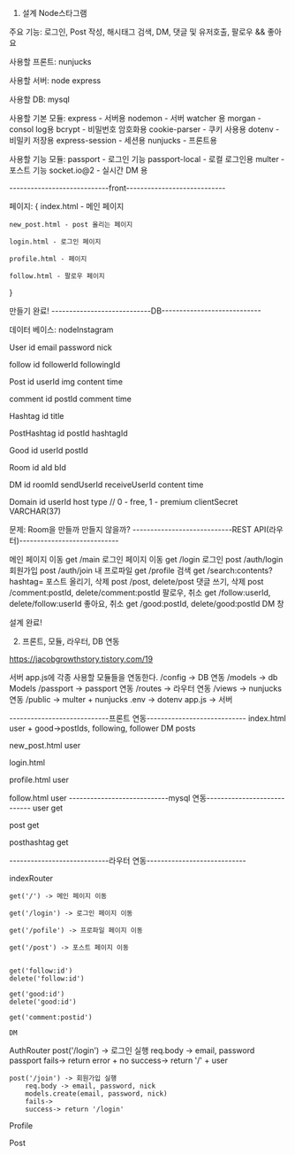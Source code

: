 1. 설계
Node스타그램

주요 기능: 로그인, Post 작성, 해시태그 검색, DM, 댓글 및 유저호출, 팔로우 && 좋아요

사용할 프론트: nunjucks

사용할 서버: node express

사용할 DB: mysql

사용할 기본 모듈:
express - 서버용
nodemon - 서버 watcher 용
morgan - consol log용
bcrypt - 비밀번호 암호화용
cookie-parser - 쿠키 사용용
dotenv - 비밀키 저장용
express-session - 세션용
nunjucks - 프론트용

사용할 기능 모듈:
passport - 로그인 기능
passport-local - 로컬 로그인용
multer - 포스트 기능
socket.io@2 - 실시간 DM 용


----------------------------front----------------------------

페이지: {
	index.html - 메인 페이지
	
	new_post.html - post 올리는 페이지
	
	login.html - 로그인 페이지
	
	profile.html - 페이지
	
	follow.html - 팔로우 페이지
}

만들기 완료!
----------------------------DB----------------------------

데이터 베이스: nodeInstagram

User
	id
	email
	password
	nick
	
follow
	id
	followerId
	followingId

Post
	id
	userId
	img
	content
	time

comment
	id
	postId
	comment
	time

Hashtag
	id
	title

PostHashtag
	id
	postId
	hashtagId

Good
	id
	userId
	postId
	
Room
	id
	aId
	bId

DM
	id
	roomId
	sendUserId
	receiveUserId
	content
	time
	
Domain
	id
	userId
	host
	type // 0 - free, 1 - premium
	clientSecret VARCHAR(37)

문제:
Room을 만들까 만들지 않을까?
----------------------------REST API(라우터)----------------------------

메인 페이지 이동
get /main
로그인 페이지 이동
get /login
로그인
post /auth/login
회원가입
post /auth/join
내 프로파일
get /profile
검색
get /search:contents?hashtag=
포스트 올리기, 삭제
post /post, delete/post
댓글 쓰기, 삭제
post /comment:postId, delete/comment:postId
팔로우, 취소
get /follow:userId, delete/follow:userId
좋아요, 취소
get /good:postId, delete/good:postId
DM 창

설계 완료!

2. 프론트, 모듈, 라우터, DB 연동

https://jacobgrowthstory.tistory.com/19

서버 app.js에 각종 사용할 모듈들을 연동한다.
/config	-> DB 연동
/models -> db Models
/passport -> passport 연동
/routes -> 라우터 연동
/views -> nunjucks 연동
/public -> multer + nunjucks
.env -> dotenv
app.js -> 서버


----------------------------프론트 연동----------------------------
index.html
	user + good->postIds, following, follower
	DM
	posts
	
new_post.html
	user
	
login.html
	
profile.html
	user
	
follow.html
	user
----------------------------mysql 연동----------------------------
user
	get

post
	get
	
posthashtag
	get


----------------------------라우터 연동----------------------------

indexRouter

	get('/') -> 메인 페이지 이동
	
	get('/login') -> 로그인 페이지 이동

	get('/pofile') -> 프로파일 페이지 이동
	
	get('/post') -> 포스트 페이지 이동
	
	
	get('follow:id')
	delete('follow:id')
	
	get('good:id')
	delete('good:id')
	
	get('comment:postid')
	
	DM
	
AuthRouter
	post('/login') -> 로그인 실행
		req.body -> email, password
		passport 
		fails-> return error + no
		success-> return '/' + user
		
	post('/join') -> 회원가입 실행
		req.body -> email, password, nick
		models.create(email, password, nick)
		fails->
		success-> return '/login'
	
Profile
		
	
Post
	